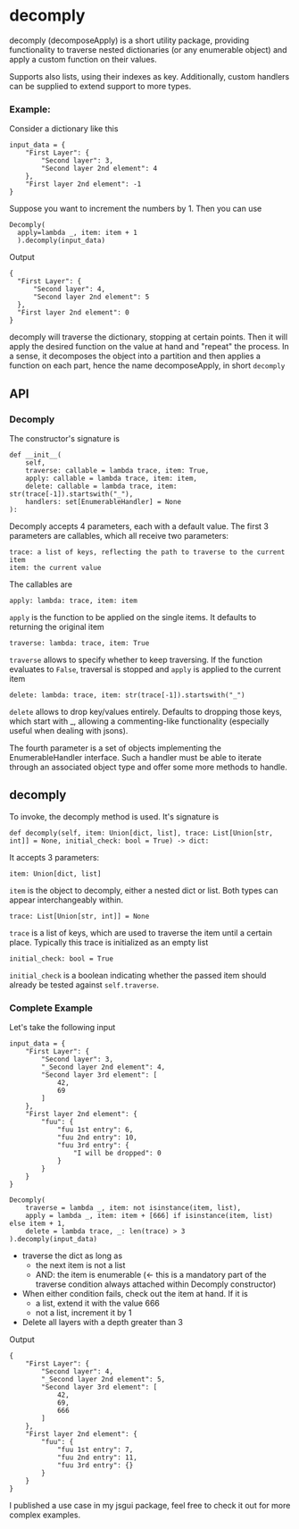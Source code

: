 <h1>decomply</h1>
decomply (decomposeApply) is a short utility package, providing functionality to traverse nested dictionaries (or any enumerable object) and apply a custom function on their values.

Supports also lists, using their indexes as key. Additionally, custom handlers can be supplied to extend support to more types.

<h3>Example:</h3>
Consider a dictionary like this

~~~
input_data = {
    "First Layer": {
        "Second layer": 3,
        "Second layer 2nd element": 4
    },
    "First layer 2nd element": -1
}
~~~

Suppose you want to increment the numbers by 1. Then you can use

~~~
Decomply(
  apply=lambda _, item: item + 1
  ).decomply(input_data)
~~~

Output

~~~
{
  "First Layer": {
      "Second layer": 4,
      "Second layer 2nd element": 5
  },
  "First layer 2nd element": 0
}
~~~

decomply will traverse the dictionary, stopping at certain points. Then it will apply the desired function on the value at hand and "repeat" the process. In a sense, it decomposes the object into a partition and then applies a function on each part, hence the name decomposeApply, in short `decomply`

<h2>API</h2>

<h3>Decomply</h3>

The constructor's signature is 

~~~
def __init__(
    self,
    traverse: callable = lambda trace, item: True,
    apply: callable = lambda trace, item: item,
    delete: callable = lambda trace, item: str(trace[-1]).startswith("_"),
    handlers: set[EnumerableHandler] = None
):
~~~

Decomply accepts 4 parameters, each with a default value.
The first 3 parameters are callables, which all receive two parameters:
~~~
trace: a list of keys, reflecting the path to traverse to the current item
item: the current value
~~~

The callables are

~~~
apply: lambda: trace, item: item
~~~

`apply` is the function to be applied on the single items.  It defaults to returning the original item

~~~
traverse: lambda: trace, item: True
~~~

`traverse` allows to specify whether to keep traversing. If the function evaluates to `False`, traversal is stopped and `apply` is applied to the current item

~~~
delete: lambda: trace, item: str(trace[-1]).startswith("_")
~~~

`delete` allows to drop key/values entirely. Defaults to dropping those keys, which start with _, allowing a commenting-like functionality (especially useful when dealing with jsons).

The fourth parameter is a set of objects implementing the EnumerableHandler interface. Such a handler must be able to iterate through an associated object type and offer some more methods to handle.

<h2>decomply</h2>

To invoke, the decomply method is used. It's signature is

~~~
def decomply(self, item: Union[dict, list], trace: List[Union[str, int]] = None, initial_check: bool = True) -> dict:
~~~

It accepts 3 parameters:

~~~
item: Union[dict, list]
~~~

`item` is the object to decomply, either a nested dict or list. Both types can appear interchangeably within.

~~~
trace: List[Union[str, int]] = None
~~~

`trace` is a list of keys, which are used to traverse the item until a certain place. Typically this trace is initialized as an empty list

~~~
initial_check: bool = True
~~~

`initial_check` is a boolean indicating whether the passed item should already be tested against `self.traverse`.

<h3>Complete Example</h3>

Let's take the following input

~~~
input_data = {
    "First Layer": {
        "Second layer": 3,
        "_Second layer 2nd element": 4,
        "Second layer 3rd element": [
            42,
            69
        ]
    },
    "First layer 2nd element": {
        "fuu": {
            "fuu 1st entry": 6,
            "fuu 2nd entry": 10,
            "fuu 3rd entry": {
                "I will be dropped": 0
            }
        }
    }
}

Decomply(
    traverse = lambda _, item: not isinstance(item, list),
    apply = lambda _, item: item + [666] if isinstance(item, list) else item + 1,
    delete = lambda trace, _: len(trace) > 3
).decomply(input_data)
~~~

- traverse the dict as long as 
    - the next item is not a list
    - AND: the item is enumerable (<- this is a mandatory part of the traverse condition always attached within Decomply constructor) 
- When either condition fails, check out the item at hand. If it is
    - a list, extend it with the value 666
    - not a list, increment it by 1
- Delete all layers with a depth greater than 3

Output

~~~
{
    "First Layer": {
        "Second layer": 4,
        "_Second layer 2nd element": 5,
        "Second layer 3rd element": [
            42,
            69,
            666
        ]
    },
    "First layer 2nd element": {
        "fuu": {
            "fuu 1st entry": 7,
            "fuu 2nd entry": 11,
            "fuu 3rd entry": {}
        }
    }
}
~~~

I published a use case in my jsgui package, feel free to check it out for more complex examples.
